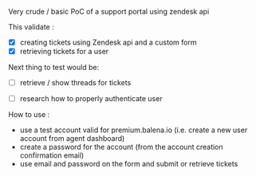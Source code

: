 Very crude / basic PoC of a support portal using zendesk api

This validate : 
  - [x] creating tickets using Zendesk api and a custom form
  - [x] retrieving tickets for a user

Next thing to test would be:
  - [ ] retrieve / show threads for tickets
  - [ ] research how to properly authenticate user


How to use : 
  - use a test account valid for premium.balena.io (i.e. create a new user account from agent dashboard)
  - create a password for the account (from the account creation confirmation email)
  - use email and password on the form and submit or retrieve tickets